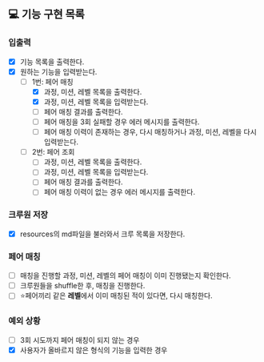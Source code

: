 ## 💻 기능 구현 목록

### 입출력
- [x] 기능 목록을 출력한다.
- [x] 원하는 기능을 입력받는다.
  - [ ] 1번: 페어 매칭
    - [x] 과정, 미션, 레벨 목록을 출력한다.
    - [x] 과정, 미션, 레벨 목록을 입력받는다.
    - [ ] 페어 매칭 결과를 출력한다.
    - [ ] 페어 매칭을 3회 실패할 경우 에러 메시지를 출력한다.
    - [ ] 페어 매칭 이력이 존재하는 경우, 다시 매칭하거나 과정, 미션, 레벨을 다시 입력받는다.
  - [ ] 2번: 페어 조회
    - [ ] 과정, 미션, 레벨 목록을 출력한다.
    - [ ] 과정, 미션, 레벨 목록을 입력받는다.
    - [ ] 페어 매칭 결과를 출력한다.
    - [ ] 페어 매칭 이력이 없는 경우 에러 메시지를 출력한다.

### 크루원 저장
- [x] resources의 md파일을 불러와서 크루 목록을 저장한다.

### 페어 매칭
- [ ] 매칭을 진행할 과정, 미션, 레벨의 페어 매칭이 이미 진행됐는지 확인한다.
- [ ] 크루원들을 shuffle한 후, 매칭을 진행한다.
- [ ] ⭐️페어끼리 같은 **레벨**에서 이미 매칭된 적이 있다면, 다시 매칭한다.

### 예외 상황
- [ ] 3회 시도까지 페어 매칭이 되지 않는 경우
- [x] 사용자가 올바르지 않은 형식의 기능을 입력한 경우
